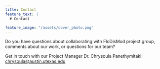```yaml
---
title: Contact
feature_text: |
  # Contact

feature_image: "/assets/cover_photo.png"
---
```




Do you have questions about collaborating with FloDisMod project group, comments about our work, or questions for our team?



Get in touch with our Project Manager Dr. Chrysoula Panethymitaki: <a href="mailto:name@email.com">chrysoula@austin.utexas.edu<a>
